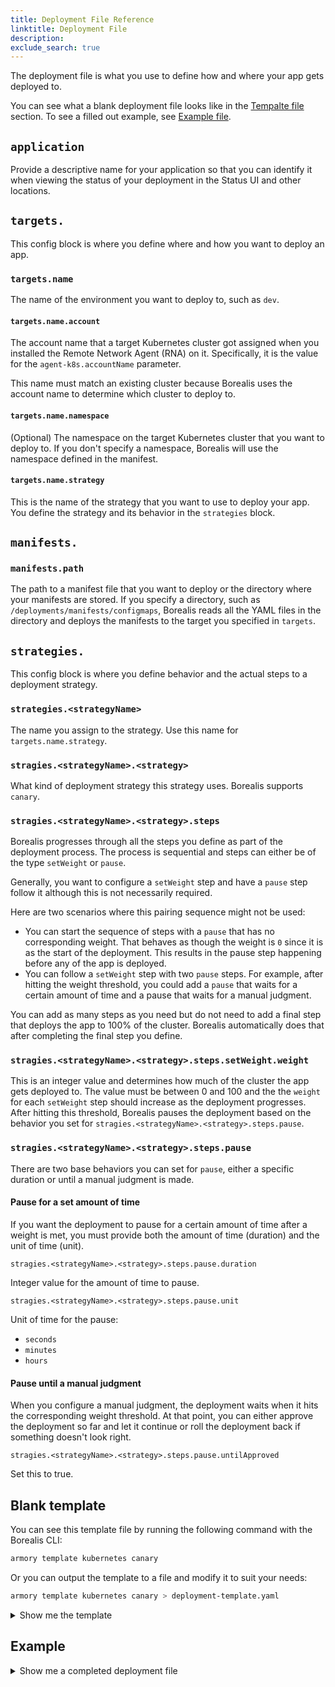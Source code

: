 ```yaml
---
title: Deployment File Reference
linktitle: Deployment File
description: 
exclude_search: true
---
```


The deployment file is what you use to define how and where your app gets deployed to.

You can see what a blank deployment file looks like in the [Tempalte file](#template-file) section. To see a filled out example, see [Example file](#example-file).

## `application`

Provide a descriptive name for your application so that you can identify it when viewing the status of your deployment in the Status UI and other locations.

## `targets.`

This config block is where you define where and how you want to deploy an app.

### `targets.name`

The name of the environment you want to deploy to, such as `dev`.

#### `targets.name.account`

The account name that a target Kubernetes cluster got assigned when you installed the Remote Network Agent (RNA) on it. Specifically, it is the value for the `agent-k8s.accountName` parameter.

This name must match an existing cluster because Borealis uses the account name to determine which cluster to deploy to. 

#### `targets.name.namespace`

(Optional) The namespace on the target Kubernetes cluster that you want to deploy to. If you don't specify a namespace, Borealis will use the namespace defined in the manifest.

#### `targets.name.strategy`

This is the name of the strategy that you want to use to deploy your app. You define the strategy and its behavior in the `strategies` block.

## `manifests.`

### `manifests.path`

The path to a manifest file that you want to deploy or the directory where your manifests are stored. If you specify a directory, such as `/deployments/manifests/configmaps`, Borealis reads all the YAML files in the directory and deploys the manifests to the target you specified in `targets`.

## `strategies.`

This config block is where you define behavior and the actual steps to a deployment strategy.

### `strategies.<strategyName>`

The name you assign to the strategy. Use this name for `targets.name.strategy`.

### `stragies.<strategyName>.<strategy>`

What kind of deployment strategy this strategy uses. Borealis supports `canary`.

### `stragies.<strategyName>.<strategy>.steps`

Borealis progresses through all the steps you define as part of the deployment process. The process is sequential and steps can either be of the type `setWeight` or `pause`.

Generally, you want to configure a `setWeight` step and have a `pause` step follow it although this is not necessarily required.

Here are two scenarios where this pairing sequence might not be used:

- You can start the sequence of steps with a `pause` that has no corresponding weight. That behaves as though the weight is `0` since it is as the start of the deployment. This results in the pause step happening before any of the app is deployed.
- You can follow a `setWeight` step with two `pause` steps. For example, after hitting the weight threshold, you could add a `pause` that waits for a certain amount of time and a pause that waits for a manual judgment.

You can add as many steps as you need but do not need to add a final step that deploys the app to 100% of the cluster. Borealis automatically does that after completing the final step you define.

### `stragies.<strategyName>.<strategy>.steps.setWeight.weight`

This is an integer value and determines how much of the cluster the app gets deployed to. The value must be between 0 and 100 and the the `weight` for each `setWeight` step should increase as the deployment progresses. After hitting this threshold, Borealis  pauses the deployment based on the behavior you set for `stragies.<strategyName>.<strategy>.steps.pause`.

### `stragies.<strategyName>.<strategy>.steps.pause`

There are two base behaviors you can set for `pause`, either a specific duration or until a manual judgment is made.



#### Pause for a set amount of time

If you want the deployment to pause for a certain amount of time after a weight is met, you must provide both the amount of time (duration) and the unit of time (unit).

`stragies.<strategyName>.<strategy>.steps.pause.duration`

Integer value for the amount of time to pause.

`stragies.<strategyName>.<strategy>.steps.pause.unit`

Unit of time for the pause:

- `seconds`
- `minutes`
- `hours`

#### Pause until a manual judgment

When you configure a manual judgment, the deployment waits when it hits the corresponding weight threshold. At that point, you can either approve the deployment so far and let it continue or roll the deployment back if something doesn't look right.

`stragies.<strategyName>.<strategy>.steps.pause.untilApproved`

Set this to true.

## Blank template

You can see this template file by running the following command with the Borealis CLI:

```bash
armory template kubernetes canary
```

Or you can output the template to a file and modify it to suit your needs:

```bash
armory template kubernetes canary > deployment-template.yaml
```

<details><summary>Show me the template</summary>

```yaml

```

</details>

## Example

<details><summary>Show me a completed deployment file</summary>

```yaml
version: v1
kind: kubernetes
application: ivan-nginx
# Map of deployment target
targets:
  # Name of the environment you want to deploy to
  dev-west:
    # The account name that a deployment target cluster got assigned when you installed the Remote Network Agent (RNA) on it.
    account: cdf-dev
    # Optionally, override the namespaces that are in the manifests
    namespace: cdf-dev-agent
    # This is the key that references a strategy you define under the strategies section of the file.
    strategy: canary-wait-til-approved
# The list of manifests sources
manifests:
  # A directory containing multiple manifests. Instructs Borealis to read all yaml|yml files in the directory and deploy all manifests to the target defined in    `targets`.
  - path: /deployments/manifests/configmaps
  # A specific manifest file that gets deployed to the target defined in `targets`.
  - path: /deployments/manifests/deployment.yaml
# The map of strategies that you can use to deploy your app.
strategies:
  # The name for a strategy, which you use for the `strategy` key to select one to use.
  canary-wait-til-approved:
    # The deployment strategy type. As part of the early access program, Borealis supports `canary`.
    canary:
      # List of canary steps
      steps:
      # The map key is the step type. First configure `setWeight` for the weight (how much of the cluster the app should deploy to for a step).
        - setWeight:
            weight: 33 # Deploy the app to 33% of the cluster.
        - pause: 
            duration: 60 # Wait 60 seconds before starting the next step.
            unit: seconds
        - setWeight:
            weight: 66 # Deploy the app to 66% of the cluster.
        - pause:
            untilApproved: true # Wait until approval is given through the Borealis CLI or Status UI.
```

    </details><br>